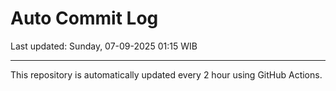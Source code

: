 # Auto Commit Log

Last updated: Sunday, 07-09-2025 01:15 WIB

---

This repository is automatically updated every 2 hour using GitHub Actions.
